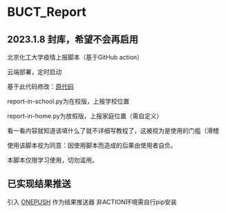 # BUCT_Report

## 2023.1.8 封库，希望不会再启用

北京化工大学疫情上报脚本（基于GitHub action）

云端部署，定时启动

基于此代码修改：[原代码](https://github.com/W0n9/BUCT_COVID-19_Report)


report-in-school.py为在校版，上报学校位置

report-in-home.py为放假版，上报家庭位置（需自定义）

看一看内容就知道该填什么了就不详细写教程了，这被视为是使用的门槛（滑稽

使用该脚本视为同意：因使用脚本而造成的后果由使用者自负。

本脚本仅限学习使用，切勿滥用。

## 已实现结果推送

引入 [ONEPUSH](https://github.com/y1ndan/onepush) 作为结果推送器
非ACTION环境需自行pip安装
